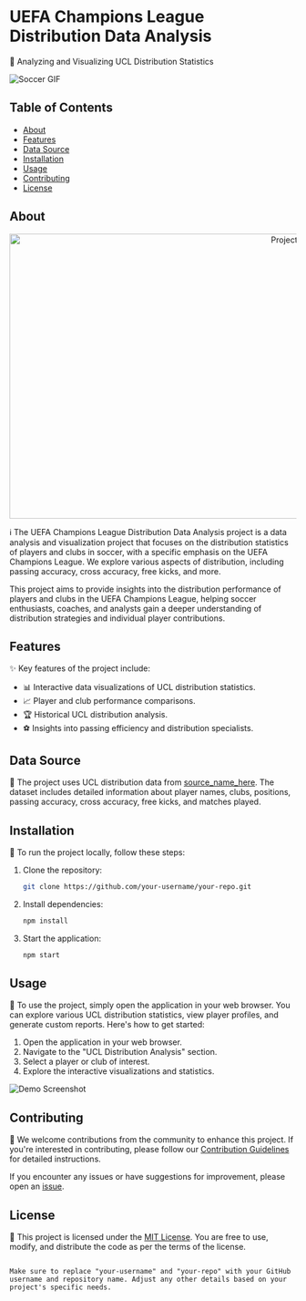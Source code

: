 
# UEFA Champions League Distribution Data Analysis

🚀 Analyzing and Visualizing UCL Distribution Statistics

![Soccer GIF](https://assets.adidas.com/images/w_1880,f_auto,q_auto/1a8fd304e5ca4814a0773f01239a4bbe_9366/IA0953_HM5.jpg)

## Table of Contents

- [About](#about)
- [Features](#features)
- [Data Source](#data-source)
- [Installation](#installation)
- [Usage](#usage)
- [Contributing](#contributing)
- [License](#license)

## About
<p align="center">
  <img src="https://media.giphy.com/media/Iep39y8J4tlGB0yiQk/giphy-downsized.gif" alt="Project Banner" height="500" width="1000">
</p>

ℹ️ The UEFA Champions League Distribution Data Analysis project is a data analysis and visualization project that focuses on the distribution statistics of players and clubs in soccer, with a specific emphasis on the UEFA Champions League. We explore various aspects of distribution, including passing accuracy, cross accuracy, free kicks, and more.

This project aims to provide insights into the distribution performance of players and clubs in the UEFA Champions League, helping soccer enthusiasts, coaches, and analysts gain a deeper understanding of distribution strategies and individual player contributions.

## Features

✨ Key features of the project include:

- 📊 Interactive data visualizations of UCL distribution statistics.
- 📈 Player and club performance comparisons.
- 🏆 Historical UCL distribution analysis.
- ⚽️ Insights into passing efficiency and distribution specialists.

## Data Source

📂 The project uses UCL distribution data from [source_name_here](data_source_url_here). The dataset includes detailed information about player names, clubs, positions, passing accuracy, cross accuracy, free kicks, and matches played.

## Installation

🔧 To run the project locally, follow these steps:

1. Clone the repository:

   ```bash
   git clone https://github.com/your-username/your-repo.git
   ```

2. Install dependencies:

   ```bash
   npm install
   ```

3. Start the application:

   ```bash
   npm start
   ```

## Usage

🚦 To use the project, simply open the application in your web browser. You can explore various UCL distribution statistics, view player profiles, and generate custom reports. Here's how to get started:

1. Open the application in your web browser.
2. Navigate to the "UCL Distribution Analysis" section.
3. Select a player or club of interest.
4. Explore the interactive visualizations and statistics.

![Demo Screenshot](demo_screenshot.png)

## Contributing

🤝 We welcome contributions from the community to enhance this project. If you're interested in contributing, please follow our [Contribution Guidelines](CONTRIBUTING.md) for detailed instructions.

If you encounter any issues or have suggestions for improvement, please open an [issue](https://github.com/your-username/your-repo/issues).

## License

📝 This project is licensed under the [MIT License](LICENSE). You are free to use, modify, and distribute the code as per the terms of the license.
```

Make sure to replace "your-username" and "your-repo" with your GitHub username and repository name. Adjust any other details based on your project's specific needs.
